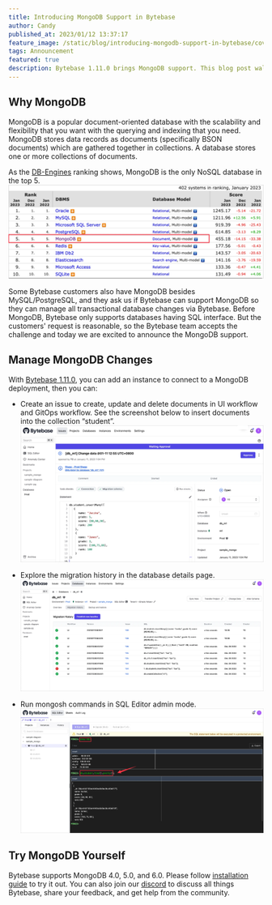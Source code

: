 ```yaml
---
title: Introducing MongoDB Support in Bytebase
author: Candy
published_at: 2023/01/12 13:37:17
feature_image: /static/blog/introducing-mongodb-support-in-bytebase/cover.webp
tags: Announcement
featured: true
description: Bytebase 1.11.0 brings MongoDB support. This blog post walks you through managing MongoDB with Bytebase. 
---
```


## Why MongoDB

MongoDB is a popular document-oriented database with the scalability and flexibility that you want with the querying and indexing that you need. MongoDB stores data records as documents (specifically BSON documents) which are gathered together in collections. A database stores one or more collections of documents.

As the [DB-Engines](https://db-engines.com/en/ranking) ranking shows, MongoDB is the only NoSQL database in the top 5.
![db-rank-3](/static/blog/introducing-mongodb-support-in-bytebase/db-rank-3.webp)

Some Bytebase customers also have MongoDB besides MySQL/PostgreSQL, and they ask us if Bytebase can support MongoDB so they can manage all transactional database changes via Bytebase. Before MongoDB, Bytebase only supports databases having SQL interface. But the customers' request is reasonable, so the Bytebase team accepts the challenge and today we are excited to announce the MongoDB support.

## Manage MongoDB Changes

With [Bytebase 1.11.0](https://www.bytebase.com/changelog/bytebase-1-11-0), you can add an instance to connect to a MongoDB deployment, then you can: 

- Create an issue to create, update and delete documents in UI workflow and GitOps workflow. See the screenshot below to insert documents into the collection “student”.
![insert-doc](/static/blog/introducing-mongodb-support-in-bytebase/insert-doc.webp)

- Explore the migration history in the database details page.
![migration-his](/static/blog/introducing-mongodb-support-in-bytebase/migration-his.webp)

- Run mongosh commands in SQL Editor admin mode.
![admin-mode](/static/blog/introducing-mongodb-support-in-bytebase/admin-mode.webp)

## Try MongoDB Yourself

Bytebase supports MongoDB 4.0, 5.0, and 6.0. Please follow [installation guide](/docs/get-started/install/overview) to try it out. You can also join our [discord](https://discord.gg/Fac9nmZ95j) to discuss all things Bytebase, share your feedback, and get help from the community.

